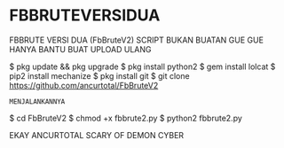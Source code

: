 # FBBRUTEVERSIDUA

FBBRUTE VERSI DUA (FbBruteV2)
SCRIPT BUKAN BUATAN GUE
GUE HANYA BANTU BUAT UPLOAD ULANG

$ pkg update && pkg upgrade
$ pkg install python2
$ gem install lolcat
$ pip2 install mechanize
$ pkg install git
$ git clone 
https://github.com/ancurtotal/FbBruteV2


```MENJALANKANNYA```

$ cd FbBruteV2
$ chmod +x fbbrute2.py
$ python2 fbbrute2.py


EKAY ANCURTOTAL
SCARY OF DEMON CYBER
